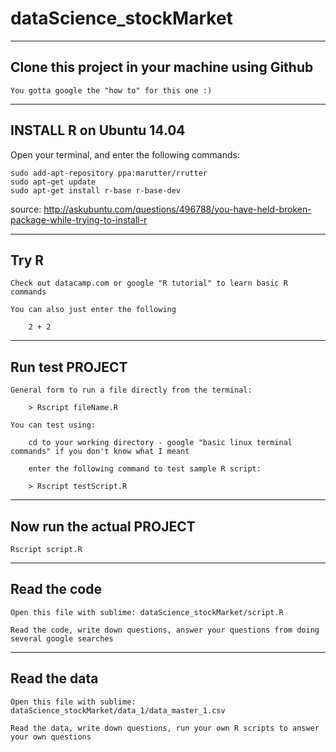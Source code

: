 # dataScience_stockMarket

---------------------------------
Clone this project in your machine using Github
---------------------------------

	You gotta google the "how to" for this one :)


---------------------------------
INSTALL R on Ubuntu 14.04
---------------------------------

Open your terminal, and enter the following commands:

	sudo add-apt-repository ppa:marutter/rrutter
	sudo apt-get update
	sudo apt-get install r-base r-base-dev

source: http://askubuntu.com/questions/496788/you-have-held-broken-package-while-trying-to-install-r


---------------------------------
Try R
---------------------------------

	Check out datacamp.com or google "R tutorial" to learn basic R commands

	You can also just enter the following

		2 + 2


---------------------------------
Run test PROJECT 
---------------------------------

	General form to run a file directly from the terminal:

		> Rscript fileName.R

	You can test using:

		cd to your working directory - google "basic linux terminal commands" if you don't know what I meant

		enter the following command to test sample R script:

		> Rscript testScript.R


---------------------------------
Now run the actual PROJECT 
---------------------------------

	Rscript script.R


---------------------------------
Read the code 
---------------------------------

	Open this file with sublime: dataScience_stockMarket/script.R

	Read the code, write down questions, answer your questions from doing several google searches


---------------------------------
Read the data 
---------------------------------
	
	Open this file with sublime: dataScience_stockMarket/data_1/data_master_1.csv

	Read the data, write down questions, run your own R scripts to answer your own questions
	
